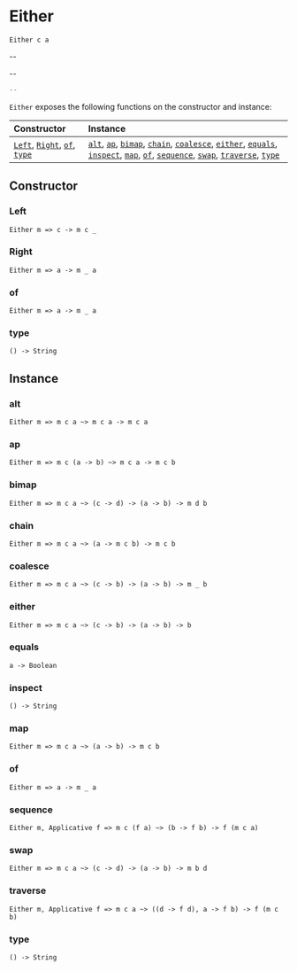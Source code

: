 # Either

`Either c a`

--

--

```js
--
```

`Either` exposes the following functions on the constructor and instance:

| Constructor | Instance |
|:---|:---|
| [`Left`](#left), [`Right`](#right), [`of`](#of), [`type`](#type) | [`alt`](#alt), [`ap`](#ap), [`bimap`](#bimap), [`chain`](#chain), [`coalesce`](#coalesce), [`either`](#either), [`equals`](#equals), [`inspect`](#inspect), [`map`](#map),  [`of`](#of), [`sequence`](#sequence), [`swap`](#swap), [`traverse`](#traverse), [`type`](#type) |

## Constructor

### Left

`Either m => c -> m c _`

### Right

`Either m => a -> m _ a`

### of

`Either m => a -> m _ a`

### type

`() -> String`

## Instance

### alt

`Either m => m c a ~> m c a -> m c a`

### ap

`Either m => m c (a -> b) ~> m c a -> m c b`

### bimap

`Either m => m c a ~> (c -> d) -> (a -> b) -> m d b`

### chain

`Either m => m c a ~> (a -> m c b) -> m c b`

### coalesce

`Either m => m c a ~> (c -> b) -> (a -> b) -> m _ b`

### either

`Either m => m c a ~> (c -> b) -> (a -> b) -> b`

### equals

`a -> Boolean`

### inspect

`() -> String`

### map

`Either m => m c a ~> (a -> b) -> m c b`

### of

`Either m => a -> m _ a`

### sequence

`Either m, Applicative f => m c (f a) ~> (b -> f b) -> f (m c a)`

### swap

`Either m => m c a ~> (c -> d) -> (a -> b) -> m b d`

### traverse

`Either m, Applicative f => m c a ~> ((d -> f d), a -> f b) -> f (m c b)`

### type

`() -> String`
